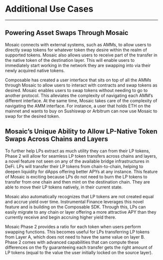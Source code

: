 # Additional Use Cases

---

## Powering Asset Swaps Through Mosaic

Mosaic connects with external systems, such as AMMs, to allow users to directly swap tokens for whatever token they desire within the realm of supported tokens. Mosaic also allows users to receive part of the transfer in the native token of the destination layer. This will enable users to immediately start working in the network they are swapping into via their newly acquired native tokens.

Composable has created a user interface that sits on top of all the AMMs through Mosaic to allow users to interact with contracts and swap tokens as desired. Mosaic enables users to swap tokens without needing to go to another protocol. This alleviates the complexity of navigating each AMM’s different interface. At the same time, Mosaic takes care of the complexity of navigating the AMM interface. For instance, a user that holds ETH on the mainnet and wants to buy on Sushiswap or Arbitrum can now use Mosaic to swap for the desired token.


## Mosaic’s Unique Ability to Allow LP-Native Token Swaps Across Chains and Layers

To further help LPs extract as much utility they can from their LP tokens, Phase 2 will allow for seamless LP token transfers across chains and layers, a novel feature not seen on any of the available bridge infrastructures in DeFi. LPs will transfer their LP tokens from chain-to-chain, helping to deepen liquidity for dApps offering better APYs at any instance. This feature of Mosaic is exciting because LPs do not need to burn the LP tokens to transfer from one chain and then mint on the destination chain. They are able to move their LP tokens natively, in their current state. 

Mosaic also automatically recognizes that LP tokens are not created equal and accrue yield over time. Instrumental Finance leverages this novel feature and is building on the Composable SDK. Through this, LPs can easily migrate to any chain or layer offering a more attractive APY than they currently receive and begin accruing higher yield there.

Mosaic Phase 2 provides a ratio for each token when users perform swapping functions. This becomes useful for LPs transferring LP tokens from Layer A, which does not need to have the same value on layer B. Phase 2 comes with advanced capabilities that can compute these differences on the fly guaranteeing each transfer gets the right amount of LP tokens (equal to the value the user initially locked on the source layer).
